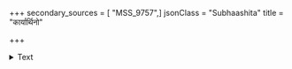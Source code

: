 +++
secondary_sources = [ "MSS_9757",]
jsonClass = "Subhaashita"
title = "कार्यार्थिनो"

+++

<details><summary>Text</summary>

कार्यार्थिनो दीर्घमिवाध्वखेदं विक्रीतदासा इव कर्मभारम्।  
कष्टं कटुद्रव्यमिवामयार्ताः स्वभर्तृगेहं वनिता सहन्ते॥
</details>
